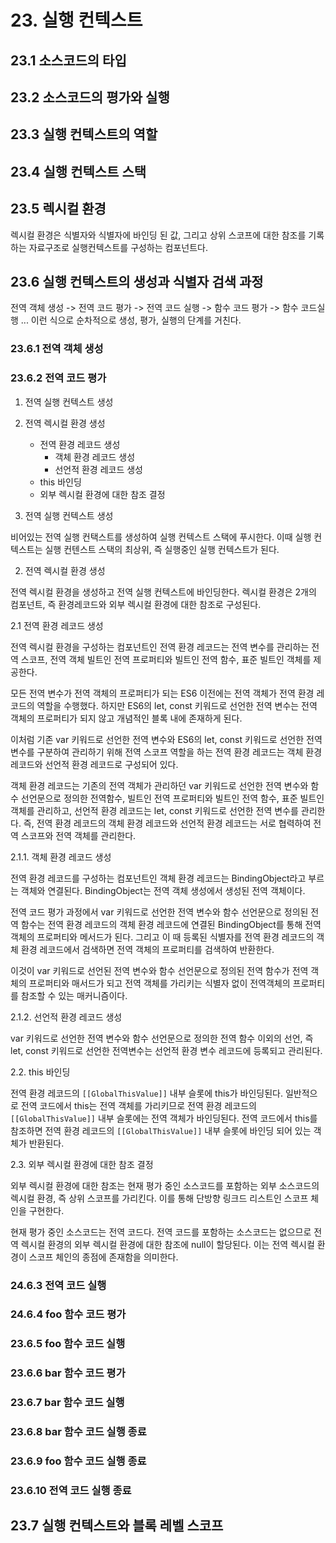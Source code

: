 # 23. 실행 컨텍스트
## 23.1 소스코드의 타입
## 23.2 소스코드의 평가와 실행
## 23.3 실행 컨텍스트의 역할
## 23.4 실행 컨텍스트 스택
## 23.5 렉시컬 환경

렉시컬 환경은 식별자와 식별자에 바인딩 된 값, 그리고 상위 스코프에 대한 참조를 기록하는 자료구조로 실행컨텍스트를 구성하는 컴포넌트다.

## 23.6 실행 컨텍스트의 생성과 식별자 검색 과정

전역 객체 생성 -> 전역 코드 평가 -> 전역 코드 실행 -> 함수 코드 평가 -> 함수 코드실행 ... 이런 식으로 순차적으로 생성, 평가, 실행의 단계를 거친다.

### 23.6.1 전역 객체 생성
### 23.6.2 전역 코드 평가

1. 전역 실행 컨텍스트 생성
2. 전역 렉시컬 환경 생성
   - 전역 환경 레코드 생성
       - 객체 환경 레코드 생성
       - 선언적 환경 레코드 생성
   - this 바인딩
   - 외부 렉시컬 환경에 대한 참조 결정
  
1. 전역 실행 컨텍스트 생성

비어있는 전역 실행 컨택스트를 생성하여 실행 컨텍스트 스택에 푸시한다.
이때 실행 컨텍스트는 실행 컨텐스트 스택의 최상위, 즉 실행중인 실행 컨텍스트가 된다.

2. 전역 렉시컬 환경 생성

전역 렉시컬 환경을 생성하고 전역 실행 컨텍스트에 바인딩한다.
렉시컬 환경은 2개의 컴포넌트, 즉 환경레코드와 외부 렉시컬 환경에 대한 참조로 구성된다.

2.1 전역 환경 레코드 생성

전역 렉시컬 환경을 구성하는 컴포넌트인 전역 환경 레코드는 전역 변수를 관리하는 전역 스코프,
전역 객체 빌트인 전역 프로퍼티와 빌트인 전역 함수, 표준 빌트인 객체를 제공한다.

모든 전역 변수가 전역 객체의 프로퍼티가 되는 ES6 이전에는 전역 객체가 전역 환경 레코드의 역할을 수행했다.
하지만 ES6의 let, const 키워드로 선언한 전역 변수는 전역 객체의 프로퍼티가 되지 않고 개념적인 블록 내에 존재하게 된다.

이처럼 기존 var 키워드로 선언한 전역 변수와 ES6의 let, const 키워드로 선언한 전역 변수를 구분하여 관리하기 위해 전역 스코프 역할을 하는 전역 환경 레코드는
객체 환경레코드와 선언적 환경 레코드로 구성되어 있다.

객체 환경 레코드는 기존의 전역 객체가 관리하던 var 키워드로 선언한 전역 변수와 함수 선언문으로 정의한 전역함수,
빌트인 전역 프로퍼티와 빌트인 전역 함수, 표준 빌트인 객체를 관리하고, 선언적 환경 레코드는 let, const 키워드로 선언한 전역 변수를 관리한다.
즉, 전역 환경 레코드의 객체 환경 레코드와 선언적 환경 레코드는 서로 협력하여 전역 스코프와 전역 객체를 관리한다.

2.1.1. 객체 환경 레코드 생성

전역 환경 레코드를 구성하는 컴포넌트인 객체 환경 레코드는 BindingObject라고 부르는 객체와 연결된다.
BindingObject는 전역 객체 생성에서 생성된 전역 객체이다.

전역 코드 평가 과정에서 var 키워드로 선언한 전역 변수와 함수 선언문으로 정의된 전역 함수는 전역 환경 레코드의 객체 환경 레코드에 연결된 BindingObject를 통해
전역 객체의 프로퍼티와 메서드가 된다.
그리고 이 때 등록된 식별자를 전역 환경 레코드의 객체 환경 레코드에서 검색하면 전역 객체의 프로퍼티를 검색하여 반환한다.

이것이 var 키워드로 선언된 전역 변수와 함수 선언문으로 정의된 전역 함수가 전역 객체의 프로퍼티와 매서드가 되고 전역 객체를 가리키는 식별자 없이
전역객체의 프로퍼티를 참조할 수 있는 매커니즘이다.

2.1.2. 선언적 환경 레코드 생성

var 키워드로 선언한 전역 변수와 함수 선언문으로 정의한 전역 함수 이외의 선언, 즉 let, const 키워드로 선언한 전역변수는
선언적 환경 변수 레코드에 등록되고 관리된다.

2.2. this 바인딩

전역 환경 레코드의 `[[GlobalThisValue]]` 내부 슬롯에 this가 바인딩된다.
일반적으로 전역 코드에서 this는 전역 객체를 가리키므로 전역 환경 레코드의 `[[GlobalThisValue]]` 내부 슬롯에는 전역 객체가 바인딩된다.
전역 코드에서 this를 참조하면 전역 환경 레코드의 `[[GlobalThisValue]]` 내부 슬롯에 바인딩 되어 있는 객체가 반환된다.

2.3. 외부 렉시컬 환경에 대한 참조 결정

외부 렉시컬 환경에 대한 참조는 현재 평가 중인 소스코드를 포함하는 외부 소스코드의 렉시컬 환경, 즉 상위 스코프를 가리킨다.
이를 통해 단방향 링크드 리스트인 스코프 체인을 구현한다.

현재 평가 중인 소스코드는 전역 코드다.
전역 코드를 포함하는 소스코드는 없으므로 전역 렉시컬 환경의 외부 렉시컬 환경에 대한 참조에 null이 할당된다.
이는 전역 렉시컬 환경이 스코프 체인의 종점에 존재함을 의미한다.

### 24.6.3 전역 코드 실행
### 24.6.4 foo 함수 코드 평가
### 23.6.5 foo 함수 코드 실행
### 23.6.6 bar 함수 코드 평가
### 23.6.7 bar 함수 코드 실행
### 23.6.8 bar 함수 코드 실행 종료
### 23.6.9 foo 함수 코드 실행 종료
### 23.6.10 전역 코드 실행 종료
## 23.7 실행 컨텍스트와 블록 레벨 스코프
